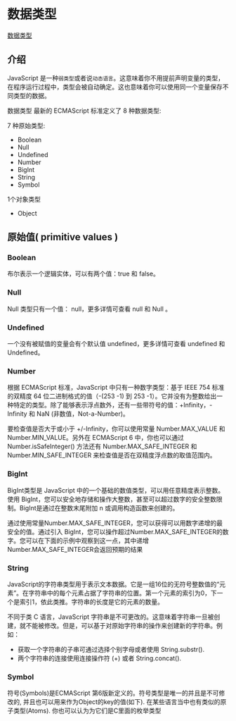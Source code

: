 # 数据类型

[数据类型](https://developer.mozilla.org/zh-CN/docs/Web/JavaScript/Data_structures)

## 介绍

JavaScript 是一种`弱类型`或者说`动态语言`。这意味着你不用提前声明变量的类型，在程序运行过程中，类型会被自动确定。这也意味着你可以使用同一个变量保存不同类型的数据。

数据类型
最新的 ECMAScript 标准定义了 8 种数据类型:

7 种原始类型:
* Boolean
* Null
* Undefined
* Number
* BigInt
* String
* Symbol 

1个对象类型
* Object

## 原始值( primitive values )

### Boolean

布尔表示一个逻辑实体，可以有两个值：true 和 false。

### Null

Null 类型只有一个值： null，更多详情可查看 null 和 Null 。

### Undefined

一个没有被赋值的变量会有个默认值 undefined，更多详情可查看 undefined 和 Undefined。

### Number

根据 ECMAScript 标准，JavaScript 中只有一种数字类型：基于 IEEE 754 标准的双精度 64 位二进制格式的值（-(253 -1) 到 253 -1）。它并没有为整数给出一种特定的类型。除了能够表示浮点数外，还有一些带符号的值：+Infinity，-Infinity 和 NaN (非数值，Not-a-Number)。

要检查值是否大于或小于 +/-Infinity，你可以使用常量 Number.MAX_VALUE 和 Number.MIN_VALUE。另外在 ECMAScript 6 中，你也可以通过 Number.isSafeInteger() 方法还有 Number.MAX_SAFE_INTEGER 和 Number.MIN_SAFE_INTEGER 来检查值是否在双精度浮点数的取值范围内。

### BigInt

BigInt类型是 JavaScript 中的一个基础的数值类型，可以用任意精度表示整数。使用 BigInt，您可以安全地存储和操作大整数，甚至可以超过数字的安全整数限制。BigInt是通过在整数末尾附加 n 或调用构造函数来创建的。

通过使用常量Number.MAX_SAFE_INTEGER，您可以获得可以用数字递增的最安全的值。通过引入 BigInt，您可以操作超过Number.MAX_SAFE_INTEGER的数字。您可以在下面的示例中观察到这一点，其中递增Number.MAX_SAFE_INTEGER会返回预期的结果

### String

JavaScript的字符串类型用于表示文本数据。它是一组16位的无符号整数值的“元素”。在字符串中的每个元素占据了字符串的位置。第一个元素的索引为0，下一个是索引1，依此类推。字符串的长度是它的元素的数量。

不同于类 C 语言，JavaScript 字符串是不可更改的。这意味着字符串一旦被创建，就不能被修改。但是，可以基于对原始字符串的操作来创建新的字符串。例如：

* 获取一个字符串的子串可通过选择个别字母或者使用 String.substr().
* 两个字符串的连接使用连接操作符 (+) 或者 String.concat().

### Symbol 

符号(Symbols)是ECMAScript 第6版新定义的。符号类型是唯一的并且是不可修改的, 并且也可以用来作为Object的key的值(如下). 在某些语言当中也有类似的原子类型(Atoms). 你也可以认为为它们是C里面的枚举类型